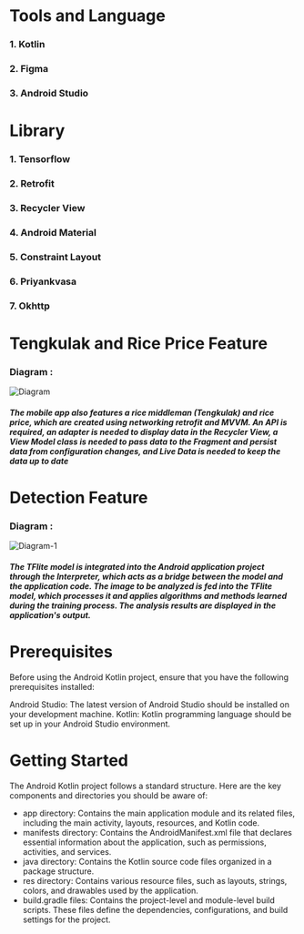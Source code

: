 # Tools and Language 
### 1. Kotlin
### 2. Figma 
### 3. Android Studio 

# Library 
### 1. Tensorflow
### 2. Retrofit 
### 3. Recycler View
### 4. Android Material 
### 5. Constraint Layout 
### 6. Priyankvasa
### 7. Okhttp

# Tengkulak and Rice Price Feature
### Diagram : 
<img src="https://i.ibb.co/mqYVczx/Diagram.png" alt="Diagram" border="0">

##### The mobile app also features a rice middleman (Tengkulak) and rice price, which are created using networking retrofit and MVVM. An API is required, an adapter is needed to display data in the Recycler View, a View Model class is needed to pass data to the Fragment and persist data from configuration changes, and Live Data is needed to keep the data up to date

# Detection Feature 
### Diagram : 
<img src="https://i.ibb.co/Z1dT3Kw/Diagram-1.png" alt="Diagram-1" border="0">

##### The TFlite model is integrated into the Android application project through the Interpreter, which acts as a bridge between the model and the application code. The image to be analyzed is fed into the TFlite model, which processes it and applies algorithms and methods learned during the training process. The analysis results are displayed in the application's output.

# Prerequisites
Before using the Android Kotlin project, ensure that you have the following prerequisites installed:

Android Studio: The latest version of Android Studio should be installed on your development machine.
Kotlin: Kotlin programming language should be set up in your Android Studio environment.

# Getting Started

The Android Kotlin project follows a standard structure. Here are the key components and directories you should be aware of:

* app directory: Contains the main application module and its related files, including the main activity, layouts, resources, and Kotlin code.
* manifests directory: Contains the AndroidManifest.xml file that declares essential information about the application, such as permissions, activities, and services.
* java directory: Contains the Kotlin source code files organized in a package structure.
* res directory: Contains various resource files, such as layouts, strings, colors, and drawables used by the application.
* build.gradle files: Contains the project-level and module-level build scripts. These files define the dependencies, configurations, and build settings for the project.
